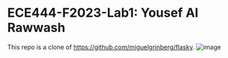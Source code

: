 # ECE444-F2023-Lab1: Yousef Al Rawwash

This repo is a clone of https://github.com/miguelgrinberg/flasky. ![image](https://github.com/rawwash/ECE444-F2023-Lab1/assets/112187975/7ba7cba4-7531-43ae-b565-6262e55d8b24)
